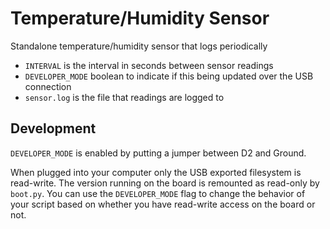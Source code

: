 # Temperature/Humidity Sensor

Standalone temperature/humidity sensor that logs periodically

* `INTERVAL` is the interval in seconds between sensor readings
* `DEVELOPER_MODE` boolean to indicate if this being updated over the USB connection
* `sensor.log` is the file that readings are logged to

## Development
`DEVELOPER_MODE` is enabled by putting a jumper between D2 and Ground.

When plugged into your computer only the USB exported filesystem is read-write. The
version running on the board is remounted as read-only by `boot.py`. You can use the 
`DEVELOPER_MODE` flag to change the behavior of your script
based on whether you have read-write access on the board or not.
